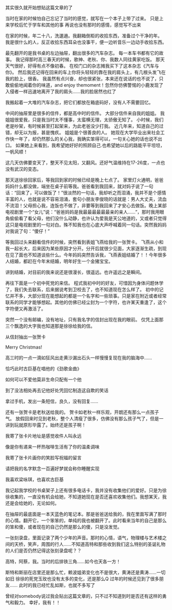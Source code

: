 其实很久就开始想贴这篇文章的了

当时在家的时候怕自己忘记了当时的感觉，就写在一个本子上带了过来。
只是上来学校后忙于学车和其他的事
再说也没有那时的感情，感觉写不出来

 

在家的时候，年二十八，洗邋遢。我翻箱倒柜的收拾东西，准备过个干净的年。
我是很什么的人，反正收拾东西耳朵也没事干，便一边听音乐一边动手收拾东西。

最先翻开的是我书桌的左边抽屉，翻出很多的汽车杂志。
每一本车书都有它的故事。
我记得那时高三春天的时候，歌神、老秋、你、我数人同往黄家吃饭。
那天天气很好，好得有点不像初春。
在校门口的杂志摊我买下了这本杂志《汽车与你》。
然后我还记得在回来的车上你将头轻轻的靠在我的肩头上，有几根头发飞在我的脸上，很香。
我虽然有点兴奋，却也很紧张，本来还在说话的也不说了，只敢偷偷地闻着你的味道，and enjoy themoment！忽然你仿佛警惕的小鹿发现了入侵者一样迅速地离开了我的肩头……我的脸居然也红了

我搬起着一大堆的汽车杂志，把它们都放在箱底码好，没有人不需要回忆。


中间的抽屉里是很多的信件，都是高中时的信件。
大部分信件来自我的姐姐。
我姐姐很爱我，只是我当时太不懂事，太蛮横无理，太骄傲无知了。
小时候，我们老是吵架，有时候甚至打起架来，为此老爸没少打我。
近几年来，知道自己的过错，却无以为报，甚是愧疚。
姐姐是个很善良的人。
她现在大学毕业出来社会工作快一年了，却仍然那么的关心我，我确实笨得可以，一句关心她的话也说不出口。
如果她上来看到，我希望她好好的照顾自己.也希望她以后的路能平平坦坦，一帆风顺！

 

这几天仿佛要变天了，整天不见太阳，又翻风。还好气温维持在17-26度，一点也没有武汉的变态。

那天送徐徐回家后，等我回到家的时候已经是晚上七点了。
家里灯火通明，爸爸妈妈什么都没做，端坐在桌子前等我。爸爸看到我回来，就对妈子说了一句话：“回来了，可以做饭了！”很淡然的一句话，我却听之而泪涌，我并不是个感情丰富的人，也就是说不容易泪涌，套句小朋友李俊晓的话就是：男人大丈夫，流血不流泪！父母担心我，连饭也不做了，非要等到我回来了才安心去做饭。晚上某部电视剧里一个“女儿”说：“爸爸妈妈是我最最最最最最亲的亲人……”，那时我用眼角偷偷看了看父母，他们没什么动静，也许认为爱我是天公地道的，又或者只觉得这只是电视剧里的一句对白。殊不知我也在心底大声呼喊着同一句话。突然我妈妈对我说了句：“傻仔！”


等我回过头来翻看信件的时候，突然看到表姐飞燕给我的一张贺卡。
飞燕从小和我一起长大，后来因为某些原因才分开。分开后就很少见面，大家逐渐生疏，到现在见了面也不知道谈些什么。今年妈妈突然告诉我，飞燕表姐结婚了！！今年很多人结婚，都赶在今年末结婚，明年好生一个金猪宝宝。

讲到结婚，对目前的我来说还是很漫长，很遥远。也许遥远之是瞬间。

再往下面是一个初中死党的来信。
程式我初中时的好友，可惜因为身体问题休学了，我们失去联系，后来据说考到卫校去了，也不知道现在怎么样了。
初中的记忆并不多，大部分现在能想起的都是一个名字和一些琐事。只是家在附近或者经常联系的同学才能够想起。其他的仿佛已经尘封为一个字符，也许某天重逢了，这个字符便又再激活了。

突然一个没有邮编，没有地址，只有我名字的信封出现在我的眼前。
仅凭上面那三个飘逸的大字我也知道那是徐徐给我的信。

从信封抽出一张贺卡

Merry Christmas!

高三时的一点一滴如狂风出走黄沙漏出石头一样慢慢复现在我的脑海中……

恰巧此时古巨基在唱他的《劲歌金曲》

如何可以不爱他莫非生命只配有一个他

到了没法相处再去记他好处凭回忆制造这自欺的笑话

 拿过手机，发出一条短信，良久，没有回复……


还有一张贺卡是老秋送给我的。
贺卡如老秋一样乐观，开朗还有那么一点孩子气。
放假回来时见到老秋，整个人清瘦了很多，仿佛没有那么孩子气了，但是一讲到玩就原形毕露了。始终还是孩子啊！

我寄了张卡片地址是感觉收件人叫永远

像是你有递来一杯热咖啡生活有了你的温柔调味

我寄了张卡片画你的笑脸写祝福的留言

请把我的名字默念一百遍好梦就会称你睡醒实现

 我喜欢梁咏琪，也喜欢古巨基


我记起我学校的书桌架子上还有很多电话卡，我并没有收集他们的爱好。只是为徐徐收集的，一直没有机会给她，不知道她现在是否还喜欢收集他们。我想某天，我还是会给她的，无论如何。

在抽屉的最底面是一本天蓝色的笔记本。那是爸爸送给我的，我在里面写满了那时的心情。翻开它，一个笨笨的，单纯的我也被翻开了。此时看来当年的自己是那么的笨和傻，或者现在的自己仍然是那么的傻，只是没发觉。

 一张刻录盘，里面记录了两个少年的声音。那时的心情，语气，物理楼与艺术楼之间的天桥，笑声，周围的行人……不知道高特和那些收到我们这么特别的圣诞礼物的人们是否仍然记得这张刻录盘呢？？

高特，阿蔡，我。当时的后排铁三角……如今也天各一方！

斯特和斯丽在店里还是那么忙，赖波姐弟变化也不是很大，黄涛还是黄涛……一切如旧
徐徐的死党玉玫也没有太多的变化，还是那么Q
过年的时候还见到了很多朋友……
此时的我已经忙乱如斯，也就不多写了


曾经对somebody说过我会贴出这篇文章的，只不过不知道到时是否还有这样的勇气和毅力。
幸好，我有！！
<!-- ##{"timestamp":1174828388}## -->